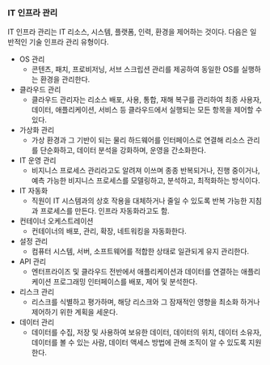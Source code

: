 ### IT 인프라 관리

IT 인프라 관리는 IT 리소스, 시스템, 플랫폼, 인력, 환경을 제어하는 것이다. 다음은 일반적인 기술 인프라 관리 유형이다.

- OS 관리
	- 콘텐츠, 패치, 프로비저닝, 서브 스크립션 관리를 제공하여 동일한 OS를 실행하는 환경을 관리한다.
- 클라우드 관리
	- 클라우드 관리자는 리소스 배포, 사용, 통합, 재해 복구를 관리하여 최종 사용자, 데이터, 애플리케이션, 서비스 등 클라우드에서 실행되는 모든 항목을 제어할 수 있다.
- 가상화 관리
	- 가상 환경과 그 기반이 되는 물리 하드웨어를 인터페이스로 연결해 리소스 관리를 단순화하고, 데이터 분석을 강화하며, 운영을 간소화한다.
- IT 운영 관리
	- 비지니스 프로세스 관리라고도 알려져 이쓰며 종종 반복되거나, 진행 중이거나, 예측 가능한 비지니스 프로세스를 모델링하고, 분석하고, 최적화하는 방식이다.
- IT 자동화
	- 직원이 IT 시스템과의 상호 작용을 대체하거나 줄일 수 있도록 반복 가능한 지침과 프로세스를 만든다. 인프라 자동화라고도 함.
- 컨테이너 오케스트레이션
	- 컨테이너의 배포, 관리, 확장, 네트워킹을 자동화한다.
- 설정 관리
	- 컴퓨터 시스템, 서버, 소프트웨어를 적합한 상태로 일관되게 유지 관리한다.
- API 관리
	- 엔터프라이즈 및 클라우드 전반에서 애플리케이션과 데이터를 연결하는 애플리케이션 프로그래밍 인터페이스를 배포, 제어 및 분석한다.
- 리스크 관리
	- 리스크를 식별하고 평가하며, 해당 리스크와 그 잠재적인 영향을 최소화 하거나 제어하기 위한 계획을 세운다.
- 데이터 관리
	- 데이터를 수집, 저장 및 사용하여 보유한 데이터, 데이터의 위치, 데이터 소유자, 데이터를 볼 수 있는 사람, 데이터 액세스 방법에 관해 조직이 알 수 있도록 지원한다.

